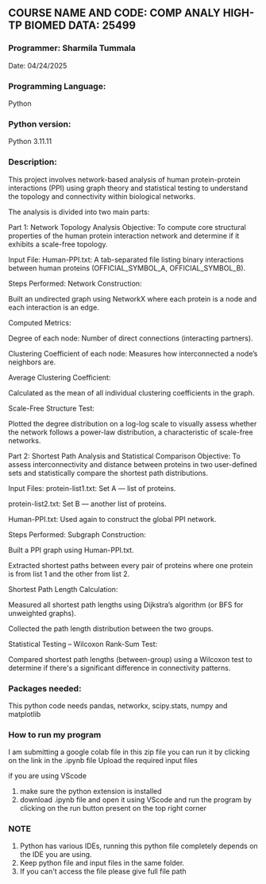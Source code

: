 
## **COURSE NAME AND CODE:** COMP ANALY HIGH-TP BIOMED DATA: 25499

### **Programmer:** Sharmila Tummala

Date: 04/24/2025

### **Programming Language:** 
Python

### **Python version:** 
Python 3.11.11

### **Description:** 
This project involves network-based analysis of human protein-protein interactions (PPI) using graph theory and statistical testing to understand the topology and connectivity within biological networks.

The analysis is divided into two main parts:

Part 1: Network Topology Analysis
Objective:
To compute core structural properties of the human protein interaction network and determine if it exhibits a scale-free topology.

Input File:
Human-PPI.txt: A tab-separated file listing binary interactions between human proteins (OFFICIAL_SYMBOL_A, OFFICIAL_SYMBOL_B).

Steps Performed:
Network Construction:

Built an undirected graph using NetworkX where each protein is a node and each interaction is an edge.

Computed Metrics:

Degree of each node: Number of direct connections (interacting partners).

Clustering Coefficient of each node: Measures how interconnected a node’s neighbors are.

Average Clustering Coefficient:

Calculated as the mean of all individual clustering coefficients in the graph.

Scale-Free Structure Test:

Plotted the degree distribution on a log-log scale to visually assess whether the network follows a power-law distribution, a characteristic of scale-free networks.

Part 2: Shortest Path Analysis and Statistical Comparison
Objective:
To assess interconnectivity and distance between proteins in two user-defined sets and statistically compare the shortest path distributions.

Input Files:
protein-list1.txt: Set A — list of proteins.

protein-list2.txt: Set B — another list of proteins.

Human-PPI.txt: Used again to construct the global PPI network.

Steps Performed:
Subgraph Construction:

Built a PPI graph using Human-PPI.txt.

Extracted shortest paths between every pair of proteins where one protein is from list 1 and the other from list 2.

Shortest Path Length Calculation:

Measured all shortest path lengths using Dijkstra’s algorithm (or BFS for unweighted graphs).

Collected the path length distribution between the two groups.

Statistical Testing – Wilcoxon Rank-Sum Test:

Compared shortest path lengths (between-group) using a Wilcoxon test to determine if there's a significant difference in connectivity patterns.


### Packages needed: 
This python code needs pandas, networkx, scipy.stats, numpy and matplotlib

### How to run my program
I am submitting a google colab file in this zip file you can run it by clicking on the link in the .ipynb file
Upload the required input files


if you are using VScode
1. make sure the python extension is installed
2. download .ipynb file and open it using VScode and run the program by clicking on the run button present on the top right corner

### NOTE
1. Python has various IDEs, running this python file completely depends on the IDE you are using.
2. Keep python file and input files in the same folder.
3. If you can't access the file please give full file path 
